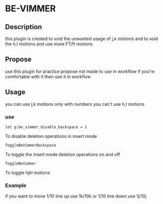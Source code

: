 # BE-VIMMER

## Description
this plugin is created to void the unwanted usage of j,k motions
and to void the h,l motions and use more FT/ft motions

## Propose 
use this plugin for practice propose
not made to use in workflow
if you're comfortable with it then use it in workflow

## Usage
you can use j,k motions only with numbers
you can't use h,l motions

### use
```vim
let g:be_vimmer_disable_backspace = 1
```
To disable deletion operations in insert mode

```vim
ToggleBeVimmerBackspace
```
To toggle the insert mode deletion operations on and off

```vim
ToggleBeVimmer
```
To toggle hjkl motions

### Example
if you want to move 1/10 line up use 1k/10k
or 1/10 line down use 1j/10j
